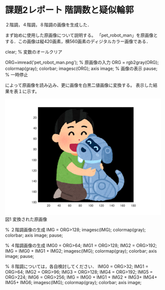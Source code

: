 # 課題2レポート 階調数と疑似輪郭
２階調，４階調，８階調の画像を生成した．

まず始めに使用した原画像について説明する。
「pet_robot_man」を原画像とする．この画像は縦420画素，横560画素のディジタルカラー画像である．


clear; % 変数のオールクリア

ORG=imread('pet_robot_man.png'); % 原画像の入力
ORG = rgb2gray(ORG); colormap(gray); colorbar;
imagesc(ORG); axis image; % 画像の表示
pause; % 一時停止

によって原画像を読み込み、更に画像を白黒二値画像に変換する。
表示した結果を表１に示す。

![原画像](https://github.com/ararai01/lecture_image_processing/blob/master/my_image/pet_robot_man.png)  
図1 変換された原画像

% ２階調画像の生成
IMG = ORG>128;
imagesc(IMG); colormap(gray); colorbar;  axis image;
pause;

% ４階調画像の生成
IMG0 = ORG>64;
IMG1 = ORG>128;
IMG2 = ORG>192;
IMG = IMG0 + IMG1 + IMG2;
imagesc(IMG); colormap(gray); colorbar;  axis image;
pause;

% ８階調については，各自検討してください．
IMG0 = ORG>32;
IMG1 = ORG>64;
IMG2 = ORG>96;
IMG3 = ORG>128;
IMG4 = ORG>192;
IMG5 = ORG>224;
IMG6 = ORG>256;
IMG = IMG0 + IMG1 + IMG2 + IMG3+ IMG4+ IMG5+ IMG6;
imagesc(IMG); colormap(gray); colorbar;  axis image;
